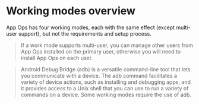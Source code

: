 # Working modes overview

App Ops has four working modes, each with the same effect (except multi-user support), but not the requirements and setup process.

> If a work mode supports multi-user, you can manage other users from App Ops installed on the primary user, otherwise you will need to install App Ops on each user.

> Android Debug Bridge (adb) is a versatile command-line tool that lets you communicate with a device. The adb command facilitates a variety of device actions, such as installing and debugging apps, and it provides access to a Unix shell that you can use to run a variety of commands on a device. Some working modes require the use of adb.